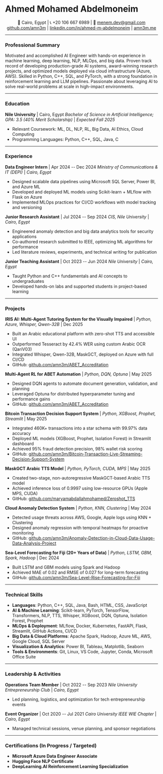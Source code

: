 # Ahmed Mohamed Abdelmoneim
<p align="center">
    📍 Cairo, Egypt | 📞 +20 106 667 6989 | 📧 <a href="mailto:menem.dev@gmail.com">menem.dev@gmail.com</a><br>
    <a href="https://github.com/amn3m">github.com/amn3m</a> | <a href="https://www.linkedin.com/in/ahmed-m-abdelmoneim">linkedin.com/in/ahmed-m-abdelmoneim</a> | <a href="https://amn3m.me/">amn3m.me</a>
</p>

---

### **Professional Summary**
Motivated and accomplished AI Engineer with hands-on experience in machine learning, deep learning, NLP, MLOps, and big data. Proven track record of developing production-grade AI systems, award-winning research projects, and optimized models deployed via cloud infrastructure (Azure, AWS). Skilled in Python, C++, SQL, and PyTorch, with a strong foundation in reinforcement learning and LLM pipelines. Passionate about leveraging AI to solve real-world problems at scale in high-impact environments.

---

### **Education**
**Nile University** | Cairo, Egypt
*Bachelor of Science in Artificial Intelligence; GPA: 3.5 (40% Merit Scholarship)* | *Expected Fall 2025*
- Relevant Coursework: ML, DL, NLP, RL, Big Data, AI Ethics, Cloud Computing
- Programming Languages: Python, C++, SQL, Java, C

---

### **Experience**
**Data Engineer Intern** | Apr 2024 -- Dec 2024
*Ministry of Communications & IT (DEPI)* | *Cairo, Egypt*
- Designed scalable data pipelines using Microsoft SQL Server, Power BI, and Azure ML
- Developed and deployed ML models using Scikit-learn + MLflow with Flask on Azure
- Implemented MLOps practices for CI/CD workflows with model tracking and versioning

**Junior Research Assistant** | Jul 2024 -- Sep 2024
*CIS, Nile University* | *Cairo, Egypt*
- Engineered anomaly detection and big data analytics tools for security applications
- Co-authored research submitted to IEEE, optimizing ML algorithms for performance
- Led literature reviews, experiments, and technical writing for publication

**Junior Teaching Assistant** | Oct 2023 -- Jun 2024
*Nile University* | *Cairo, Egypt*
- Taught Python and C++ fundamentals and AI concepts to undergraduates
- Developed hands-on labs and supported students in project-based learning

---

### **Projects**
**IRIS AI: Multi-Agent Tutoring System for the Visually Impaired** | *Python, Azure, Whisper, Qwen-32B* | Dec 2025
- Built an Arabic educational platform with zero-shot TTS and accessible UI
- Outperformed Tesseract by 42.4% WER using custom Arabic OCR (QariV03)
- Integrated Whisper, Qwen-32B, MaskGCT, deployed on Azure with full CI/CD
- GitHub: [github.com/amn3m/ABET_Accreditation](https://github.com/amn3m/ABET_Accreditation)

**Multi-Agent RL for ABET Automation** | *Python, DQN, Optuna* | May 2025
- Designed DQN agents to automate document generation, validation, and planning
- Leveraged Optuna for distributed hyperparameter tuning and performance gains
- GitHub: [github.com/amn3m/ABET_Accreditation](https://github.com/amn3m/ABET_Accreditation)

**Bitcoin Transaction Decision Support System** | *Python, XGBoost, Prophet, Streamlit* | May 2025
- Integrated 460K+ transactions into a star schema with 99.97% data accuracy
- Deployed ML models (XGBoost, Prophet, Isolation Forest) in Streamlit dashboard
- Achieved 95% fraud detection precision, 98% wallet risk scoring
- GitHub: [github.com/amn3m/Bitcoin-Transaction-Live-Streaming-Decision-Support-System](https://github.com/amn3m/Bitcoin-Transaction-Live-Streaming-Decision-Support-System)

**MaskGCT Arabic TTS Model** | *Python, PyTorch, CUDA, MPS* | May 2025
- Created two-stage, non-autoregressive MaskGCT-based Arabic TTS model
- Achieved inference loss of 0.9997 using low-resource GPUs (Apple MPS, CUDA)
- GitHub: [github.com/maryamabdallahmohamed/Zeroshot_TTS](https://github.com/maryamabdallahmohamed/Zeroshot_TTS)

**Cloud Anomaly Detection System** | *Python, KNN, Clustering* | May 2024
- Detected usage threats across AWS, Google, Apple logs using KNN + Clustering
- Designed anomaly regression with temporal heatmaps for proactive monitoring
- GitHub: [github.com/amn3m/Anomaly-Detection-in-Cloud-Data-Usage-Data-Analysis-Project](https://github.com/amn3m/Anomaly-Detection-in-Cloud-Data-Usage-Data-Analysis-Project)

**Sea-Level Forecasting for Fiji (20+ Years of Data)** | *Python, LSTM, GBM, Spark, Hadoop* | Dec 2024
- Built LSTM and GBM models using Spark and Hadoop
- Achieved MAE of 0.02 and RMSE of 0.027 for long-term forecasting
- GitHub: [github.com/amn3m/Sea-Level-Rise-Forecasting-for-Fiji](https://github.com/amn3m/Sea-Level-Rise-Forecasting-for-Fiji)

---

### **Technical Skills**
- **Languages**: Python, C++, SQL, Java, Bash, HTML, CSS, JavaScript
- **AI & Machine Learning**: Scikit-learn, PyTorch, TensorFlow, Transformers, NLP, TTS, Whisper, XGBoost, DQN, Optuna, Isolation Forest, Prophet
- **MLOps & Deployment**: MLflow, Docker, Kubernetes, FastAPI, Flask, Streamlit, GitHub Actions, CI/CD
- **Big Data & Cloud Platforms**: Apache Spark, Hadoop, Azure ML, AWS, Google Cloud, SQL Server
- **Visualization & Analytics**: Power BI, Tableau, Matplotlib, Seaborn
- **Tools & Environments**: Git, Linux, VS Code, Jupyter, Conda, Microsoft Office Suite

---

### **Leadership & Activities**
**Operations Team Member** | Oct 2022 -- Sep 2023
*Nile University Entrepreneurship Club* | *Cairo, Egypt*
- Led planning, logistics, and optimization for tech entrepreneurship events

**Event Organizer** | Oct 2020 -- Jul 2021
*Cairo University IEEE WIE Chapter* | *Cairo, Egypt*
- Managed technical sessions, venue planning, and sponsor negotiations

---

### **Certifications (In Progress / Targeted)**
- **Microsoft Azure Data Engineer Associate**
- **Hugging Face NLP Certificate**
- **DeepLearning.AI Reinforcement Learning Specialization**